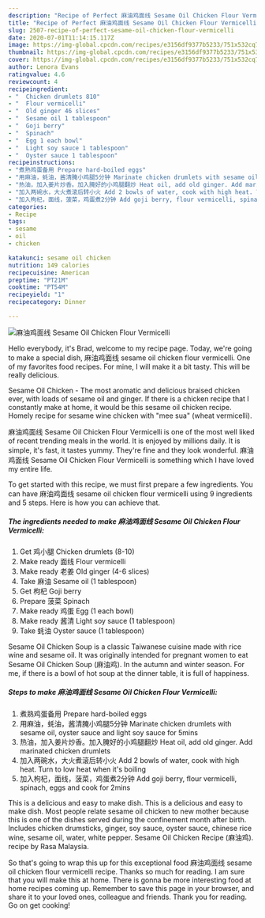 ```yaml
---
description: "Recipe of Perfect 麻油鸡面线 Sesame Oil Chicken Flour Vermicelli"
title: "Recipe of Perfect 麻油鸡面线 Sesame Oil Chicken Flour Vermicelli"
slug: 2507-recipe-of-perfect-sesame-oil-chicken-flour-vermicelli
date: 2020-07-01T11:14:15.117Z
image: https://img-global.cpcdn.com/recipes/e3156df9377b5233/751x532cq70/麻油鸡面线-sesame-oil-chicken-flour-vermicelli-recipe-main-photo.jpg
thumbnail: https://img-global.cpcdn.com/recipes/e3156df9377b5233/751x532cq70/麻油鸡面线-sesame-oil-chicken-flour-vermicelli-recipe-main-photo.jpg
cover: https://img-global.cpcdn.com/recipes/e3156df9377b5233/751x532cq70/麻油鸡面线-sesame-oil-chicken-flour-vermicelli-recipe-main-photo.jpg
author: Lenora Evans
ratingvalue: 4.6
reviewcount: 4
recipeingredient:
- "  Chicken drumlets 810"
- "  Flour vermicelli"
- "  Old ginger 46 slices"
- "  Sesame oil 1 tablespoon"
- "  Goji berry"
- "  Spinach"
- "  Egg 1 each bowl"
- "  Light soy sauce 1 tablespoon"
- "  Oyster sauce 1 tablespoon"
recipeinstructions:
- "煮熟鸡蛋备用 Prepare hard-boiled eggs"
- "用麻油，蚝油，酱清腌小鸡腿5分钟 Marinate chicken drumlets with sesame oil, oyster sauce and light soy sauce for 5mins"
- "热油，加入姜片炒香。加入腌好的小鸡腿翻炒 Heat oil, add old ginger. Add marinated chicken drumlets"
- "加入两碗水，大火煮滚后转小火 Add 2 bowls of water, cook with high heat. Turn to low heat when it&#39;s boiling"
- "加入枸杞，面线，菠菜，鸡蛋煮2分钟 Add goji berry, flour vermicelli, spinach, eggs and cook for 2mins"
categories:
- Recipe
tags:
- sesame
- oil
- chicken

katakunci: sesame oil chicken 
nutrition: 149 calories
recipecuisine: American
preptime: "PT21M"
cooktime: "PT54M"
recipeyield: "1"
recipecategory: Dinner

---
```



![麻油鸡面线 Sesame Oil Chicken Flour Vermicelli](https://img-global.cpcdn.com/recipes/e3156df9377b5233/751x532cq70/麻油鸡面线-sesame-oil-chicken-flour-vermicelli-recipe-main-photo.jpg)

Hello everybody, it's Brad, welcome to my recipe page. Today, we're going to make a special dish, 麻油鸡面线 sesame oil chicken flour vermicelli. One of my favorites food recipes. For mine, I will make it a bit tasty. This will be really delicious.

Sesame Oil Chicken - The most aromatic and delicious braised chicken ever, with loads of sesame oil and ginger. If there is a chicken recipe that I constantly make at home, it would be this sesame oil chicken recipe. Homely recipe for sesame wine chicken with &#34;mee sua&#34; (wheat vermicelli).

麻油鸡面线 Sesame Oil Chicken Flour Vermicelli is one of the most well liked of recent trending meals in the world. It is enjoyed by millions daily. It is simple, it's fast, it tastes yummy. They're fine and they look wonderful. 麻油鸡面线 Sesame Oil Chicken Flour Vermicelli is something which I have loved my entire life.


To get started with this recipe, we must first prepare a few ingredients. You can have 麻油鸡面线 sesame oil chicken flour vermicelli using 9 ingredients and 5 steps. Here is how you can achieve that.

<!--inarticleads1-->

##### The ingredients needed to make 麻油鸡面线 Sesame Oil Chicken Flour Vermicelli:

1. Get  鸡小腿 Chicken drumlets (8-10)
1. Make ready  面线 Flour vermicelli
1. Make ready  老姜 Old ginger (4-6 slices)
1. Take  麻油 Sesame oil (1 tablespoon)
1. Get  枸杞 Goji berry
1. Prepare  菠菜 Spinach
1. Make ready  鸡蛋 Egg (1 each bowl)
1. Make ready  酱清 Light soy sauce (1 tablespoon)
1. Take  蚝油 Oyster sauce (1 tablespoon)


Sesame Oil Chicken Soup is a classic Taiwanese cuisine made with rice wine and sesame oil. It was originally intended for pregnant women to eat Sesame Oil Chicken Soup (麻油鸡). In the autumn and winter season. For me, if there is a bowl of hot soup at the dinner table, it is full of happiness. 

<!--inarticleads2-->

##### Steps to make 麻油鸡面线 Sesame Oil Chicken Flour Vermicelli:

1. 煮熟鸡蛋备用 Prepare hard-boiled eggs
1. 用麻油，蚝油，酱清腌小鸡腿5分钟 Marinate chicken drumlets with sesame oil, oyster sauce and light soy sauce for 5mins
1. 热油，加入姜片炒香。加入腌好的小鸡腿翻炒 Heat oil, add old ginger. Add marinated chicken drumlets
1. 加入两碗水，大火煮滚后转小火 Add 2 bowls of water, cook with high heat. Turn to low heat when it&#39;s boiling
1. 加入枸杞，面线，菠菜，鸡蛋煮2分钟 Add goji berry, flour vermicelli, spinach, eggs and cook for 2mins


This is a delicious and easy to make dish. This is a delicious and easy to make dish. Most people relate sesame oil chicken to new mother because this is one of the dishes served during the confinement month after birth. Includes chicken drumsticks, ginger, soy sauce, oyster sauce, chinese rice wine, sesame oil, water, white pepper. Sesame Oil Chicken Recipe (麻油鸡). recipe by Rasa Malaysia. 

So that's going to wrap this up for this exceptional food 麻油鸡面线 sesame oil chicken flour vermicelli recipe. Thanks so much for reading. I am sure that you will make this at home. There is gonna be more interesting food at home recipes coming up. Remember to save this page in your browser, and share it to your loved ones, colleague and friends. Thank you for reading. Go on get cooking!
